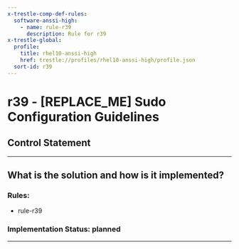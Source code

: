 ```yaml
---
x-trestle-comp-def-rules:
  software-anssi-high:
    - name: rule-r39
      description: Rule for r39
x-trestle-global:
  profile:
    title: rhel10-anssi-high
    href: trestle://profiles/rhel10-anssi-high/profile.json
  sort-id: r39
---
```


# r39 - \[REPLACE_ME\] Sudo Configuration Guidelines

## Control Statement

______________________________________________________________________

## What is the solution and how is it implemented?

<!-- For implementation status enter one of: implemented, partial, planned, alternative, not-applicable -->

<!-- Note that the list of rules under ### Rules: is read-only and changes will not be captured after assembly to JSON -->

<!-- Add control implementation description here for control: r39 -->

### Rules:

  - rule-r39

### Implementation Status: planned

______________________________________________________________________

